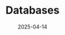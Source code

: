 ---
title: "Databases"
date: 2025-04-14
modify_date: 2025-04-14
# tags: 
redirect_to:
  - /2025/04/14/meeting
---